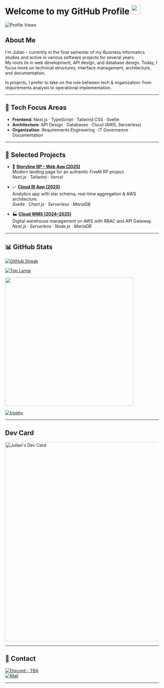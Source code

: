 # Welcome to my GitHub Profile <img src="https://media.giphy.com/media/hvRJCLFzcasrR4ia7z/giphy.gif" width="30px"/>

![Profile Views](https://komarev.com/ghpvc/?username=1Jul1an&style=flat&color=gray)

## About Me

I'm Julian – currently in the final semester of my Business Informatics studies and active in various software projects for several years.  
My roots lie in web development, API design, and database design. Today, I focus more on technical structures, interface management, architecture, and documentation.

In projects, I prefer to take on the role between tech & organization: from requirements analysis to operational implementation.

---

## 🔧 Tech Focus Areas

- **Frontend**: Next.js · TypeScript · Tailwind CSS · Svelte  
- **Architecture**: API Design · Databases · Cloud (AWS, Serverless)  
- **Organization**: Requirements Engineering · IT Governance · Documentation

---

## 🚀 Selected Projects

- 🎯 **[Storyline RP – Web App (2025)](https://github.com/1Jul1an/storyline-web)**  
  Modern landing page for an authentic FiveM RP project.  
  _Next.js · Tailwind · Vercel_

- 📈 **[Cloud BI App (2025)](https://github.com/1Jul1an/cloud-based-business-intelligence-app)**  
  Analytics app with star schema, real-time aggregation & AWS architecture.  
  _Svelte · Chart.js · Serverless · MariaDB_

- 🏭 **[Cloud WMS (2024–2025)](https://github.com/1Jul1an/cloud-based-wms-app)**  
  Digital warehouse management on AWS with RBAC and API Gateway.  
  _Next.js · Serverless · Node.js · MariaDB_

---

## 📊 GitHub Stats

[![GitHub Streak](https://streak-stats.demolab.com?user=1Jul1an&theme=dracula&hide_border=true)](https://git.io/streak-stats)

[![Top Langs](https://github-readme-stats.vercel.app/api/top-langs/?username=1Jul1an&layout=compact&theme=dracula&hide_border=true)](https://github.com/anuraghazra/github-readme-stats)

<p>
  <img width="420" src="https://github-readme-stats.vercel.app/api?username=1Jul1an&count_private=true&show_icons=true&title_color=00FFB6&text_color=ffffff&icon_color=00FFB6&hide_border=true&bg_color=282a36&layout=compact" />
</p>

[![trophy](https://github-profile-trophy.vercel.app/?username=1Jul1an&theme=dracula&margin-w=15&no-frame=true)](https://github.com/ryo-ma/github-profile-trophy)

---

## Dev Card
<a href="https://app.daily.dev/1jul1an"><img src="https://api.daily.dev/devcards/v2/16ml9OOXPsT0LJtjSWX0N.png?type=wide&r=k21" width="652" alt="Julian's Dev Card"/></a>

---

## 💬 Contact

[![Discord - TBA](https://img.shields.io/badge/Discord-7289DA?style=flat&logo=discord&logoColor=white)](#)  
[![Mail](https://img.shields.io/badge/E-Mail-333333?style=flat&logo=gmail&logoColor=white)](mailto:JulianBusinessAdress@gmail.com)

---
